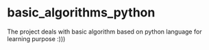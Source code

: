 basic_algorithms_python
=======================
The project deals with basic algorithm based on python language
for learning purpose :)))